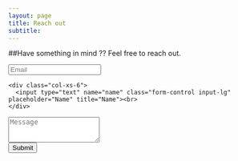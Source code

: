 ```yaml
---
layout: page
title: Reach out
subtitle: 
---
```

##Have something in mind ?? Feel free to reach out.

<form action="https://formspree.io/wesudo.sh@gmail.com" method="POST" class="form" id="contact-form">
  
  <div class="row">
    <div class="col-xs-6">
      <input type="email" name="_replyto" class="form-control input-lg" placeholder="Email" title="Email"><br>
    </div>
    
    <div class="col-xs-6">
      <input type="text" name="name" class="form-control input-lg" placeholder="Name" title="Name"><br>
    </div>
  </div>
  
  <input type="hidden" name="_subject" value="New submission from wesudo.github.io">
  <textarea type="text" name="content" class="form-control input-lg" placeholder="Message" title="Message" required="required"                                                                                                            rows="3"></textarea>
    <input type="text" name="_gotcha" style="display:none">
    <input type="hidden" name="_next" value="./aboutme?message=Your message was sent successfully, thanks!" />
  
  <div class="col-xs-6">
    <button type="submit" class="btn btn-lg btn-primary">Submit</button>
  </div>
</form>
